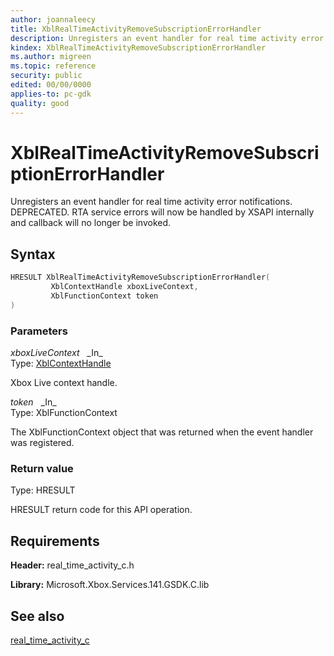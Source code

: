 ```yaml
---
author: joannaleecy
title: XblRealTimeActivityRemoveSubscriptionErrorHandler
description: Unregisters an event handler for real time activity error notifications. DEPRECATED. RTA service errors will now be handled by XSAPI internally and callback will no longer be invoked.
kindex: XblRealTimeActivityRemoveSubscriptionErrorHandler
ms.author: migreen
ms.topic: reference
security: public
edited: 00/00/0000
applies-to: pc-gdk
quality: good
---
```


# XblRealTimeActivityRemoveSubscriptionErrorHandler  

Unregisters an event handler for real time activity error notifications. DEPRECATED. RTA service errors will now be handled by XSAPI internally and callback will no longer be invoked.  

## Syntax  
  
```cpp
HRESULT XblRealTimeActivityRemoveSubscriptionErrorHandler(  
         XblContextHandle xboxLiveContext,  
         XblFunctionContext token  
)  
```  
  
### Parameters  
  
*xboxLiveContext* &nbsp;&nbsp;\_In\_  
Type: [XblContextHandle](../../types_c/handles/xblcontexthandle.md)  
  
Xbox Live context handle.  
  
*token* &nbsp;&nbsp;\_In\_  
Type: XblFunctionContext  
  
The XblFunctionContext object that was returned when the event handler was registered.  
  
  
### Return value  
Type: HRESULT
  
HRESULT return code for this API operation.
  
## Requirements  
  
**Header:** real_time_activity_c.h
  
**Library:** Microsoft.Xbox.Services.141.GSDK.C.lib
  
## See also  
[real_time_activity_c](../real_time_activity_c_members.md)  
  
  